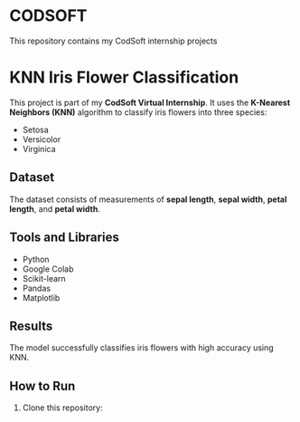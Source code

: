 # CODSOFT
This repository contains my CodSoft internship projects
# KNN Iris Flower Classification

This project is part of my **CodSoft Virtual Internship**. It uses the **K-Nearest Neighbors (KNN)** algorithm to classify iris flowers into three species:

- Setosa
- Versicolor
- Virginica

## Dataset
The dataset consists of measurements of **sepal length**, **sepal width**, **petal length**, and **petal width**.

## Tools and Libraries
- Python
- Google Colab
- Scikit-learn
- Pandas
- Matplotlib

## Results
The model successfully classifies iris flowers with high accuracy using KNN.

## How to Run
1. Clone this repository:
